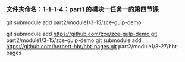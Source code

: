 ### 文件夹命名：1-1-1-4：part1 的模块一任务一的第四节课

git submodule add part2/module1/3-15/zce-gulp-demo

git submodule add https://github.com/zce/zce-gulp-demo.git part2/module1/3-15/zce-gulp-demo
git submodule add https://github.com/herbert-hbt/hbt-pages.git part2/module1/3-27/hbt-pages
